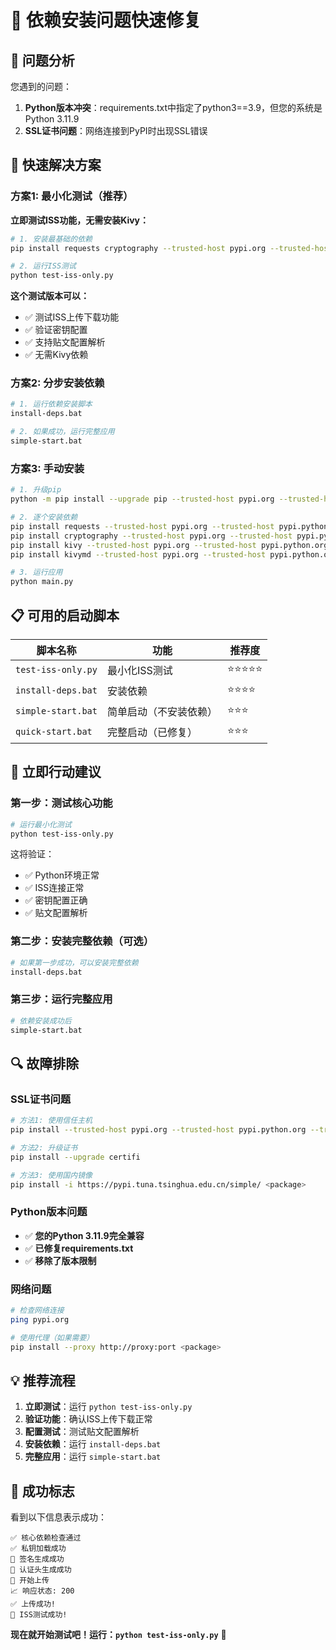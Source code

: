 # 🔧 依赖安装问题快速修复

## 🎯 问题分析

您遇到的问题：
1. **Python版本冲突**：requirements.txt中指定了python3==3.9，但您的系统是Python 3.11.9
2. **SSL证书问题**：网络连接到PyPI时出现SSL错误

## 🚀 快速解决方案

### 方案1: 最小化测试（推荐）

**立即测试ISS功能，无需安装Kivy：**

```bash
# 1. 安装最基础的依赖
pip install requests cryptography --trusted-host pypi.org --trusted-host pypi.python.org --trusted-host files.pythonhosted.org

# 2. 运行ISS测试
python test-iss-only.py
```

**这个测试版本可以：**
- ✅ 测试ISS上传下载功能
- ✅ 验证密钥配置
- ✅ 支持贴文配置解析
- ✅ 无需Kivy依赖

### 方案2: 分步安装依赖

```bash
# 1. 运行依赖安装脚本
install-deps.bat

# 2. 如果成功，运行完整应用
simple-start.bat
```

### 方案3: 手动安装

```bash
# 1. 升级pip
python -m pip install --upgrade pip --trusted-host pypi.org --trusted-host pypi.python.org --trusted-host files.pythonhosted.org

# 2. 逐个安装依赖
pip install requests --trusted-host pypi.org --trusted-host pypi.python.org --trusted-host files.pythonhosted.org
pip install cryptography --trusted-host pypi.org --trusted-host pypi.python.org --trusted-host files.pythonhosted.org
pip install kivy --trusted-host pypi.org --trusted-host pypi.python.org --trusted-host files.pythonhosted.org
pip install kivymd --trusted-host pypi.org --trusted-host pypi.python.org --trusted-host files.pythonhosted.org

# 3. 运行应用
python main.py
```

## 📋 可用的启动脚本

| 脚本名称 | 功能 | 推荐度 |
|----------|------|--------|
| `test-iss-only.py` | 最小化ISS测试 | ⭐⭐⭐⭐⭐ |
| `install-deps.bat` | 安装依赖 | ⭐⭐⭐⭐ |
| `simple-start.bat` | 简单启动（不安装依赖） | ⭐⭐⭐ |
| `quick-start.bat` | 完整启动（已修复） | ⭐⭐⭐ |

## 🎯 立即行动建议

### 第一步：测试核心功能
```bash
# 运行最小化测试
python test-iss-only.py
```

这将验证：
- ✅ Python环境正常
- ✅ ISS连接正常
- ✅ 密钥配置正确
- ✅ 贴文配置解析

### 第二步：安装完整依赖（可选）
```bash
# 如果第一步成功，可以安装完整依赖
install-deps.bat
```

### 第三步：运行完整应用
```bash
# 依赖安装成功后
simple-start.bat
```

## 🔍 故障排除

### SSL证书问题
```bash
# 方法1: 使用信任主机
pip install --trusted-host pypi.org --trusted-host pypi.python.org --trusted-host files.pythonhosted.org <package>

# 方法2: 升级证书
pip install --upgrade certifi

# 方法3: 使用国内镜像
pip install -i https://pypi.tuna.tsinghua.edu.cn/simple/ <package>
```

### Python版本问题
- ✅ **您的Python 3.11.9完全兼容**
- ✅ **已修复requirements.txt**
- ✅ **移除了版本限制**

### 网络问题
```bash
# 检查网络连接
ping pypi.org

# 使用代理（如果需要）
pip install --proxy http://proxy:port <package>
```

## 💡 推荐流程

1. **立即测试**：运行 `python test-iss-only.py`
2. **验证功能**：确认ISS上传下载正常
3. **配置测试**：测试贴文配置解析
4. **安装依赖**：运行 `install-deps.bat`
5. **完整应用**：运行 `simple-start.bat`

## 🎉 成功标志

看到以下信息表示成功：
```
✅ 核心依赖检查通过
✅ 私钥加载成功
🔐 签名生成成功
🔑 认证头生成成功
📡 开始上传
📈 响应状态: 200
✅ 上传成功!
🎉 ISS测试成功!
```

**现在就开始测试吧！运行：`python test-iss-only.py`** 🚀
